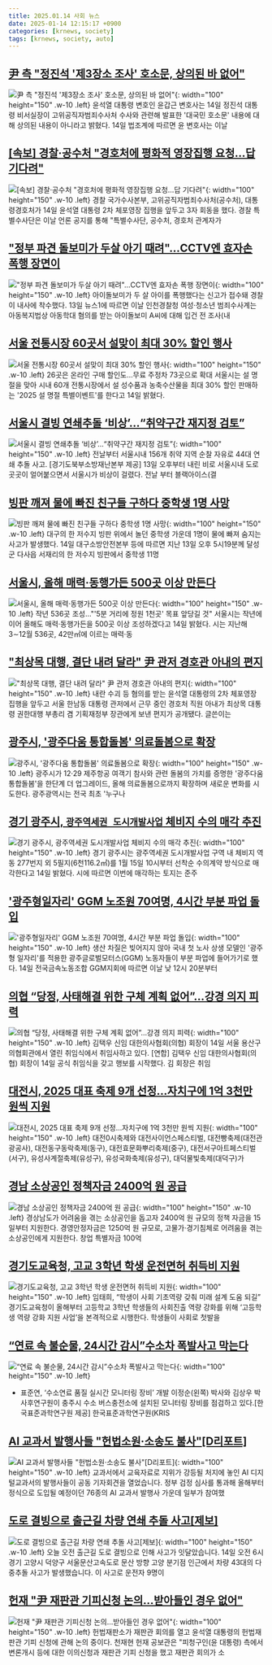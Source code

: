```yaml
---
title: 2025.01.14 사회 뉴스
date: 2025-01-14 12:15:17 +0900
categories: [krnews, society]
tags: [krnews, society, auto]
---
```

## [尹 측 "정진석 '제3장소 조사' 호소문, 상의된 바 없어"](https://n.news.naver.com/mnews/article/119/0002913602)

![尹 측 "정진석 '제3장소 조사' 호소문, 상의된 바 없어"](https://mimgnews.pstatic.net/image/origin/119/2025/01/14/2913602.jpg?type=nf220_150){: width="100" height="150" .w-10 .left}
윤석열 대통령 변호인 윤갑근 변호사는 14일 정진석 대통령 비서실장이 고위공직자범죄수사처 수사와 관련해 발표한 '대국민 호소문' 내용에 대해 상의된 내용이 아니라고 밝혔다. 14일 법조계에 따르면 윤 변호사는 이날

## [[속보] 경찰·공수처 "경호처에 평화적 영장집행 요청…답 기다려"](https://n.news.naver.com/mnews/article/025/0003414659)

![[속보] 경찰·공수처 "경호처에 평화적 영장집행 요청…답 기다려"](https://mimgnews.pstatic.net/image/origin/025/2025/01/14/3414659.jpg?type=nf220_150){: width="100" height="150" .w-10 .left}
경찰 국가수사본부, 고위공직자범죄수사처(공수처), 대통령경호처가 14일 윤석열 대통령 2차 체포영장 집행을 앞두고 3자 회동을 했다. 경찰 특별수사단은 이날 언론 공지를 통해 "특별수사단, 공수처, 경호처 관계자가

## ["정부 파견 돌보미가 두살 아기 때려"…CCTV엔 효자손 폭행 장면이](https://n.news.naver.com/mnews/article/008/0005140535)

!["정부 파견 돌보미가 두살 아기 때려"…CCTV엔 효자손 폭행 장면이](https://mimgnews.pstatic.net/image/origin/008/2025/01/14/5140535.jpg?type=nf220_150){: width="100" height="150" .w-10 .left}
아이돌보미가 두 살 아이를 폭행했다는 신고가 접수돼 경찰이 내사에 착수했다. 13일 뉴스1에 따르면 이날 인천경찰청 여성·청소년 범죄수사계는 아동복지법상 아동학대 혐의를 받는 아이돌보미 A씨에 대해 입건 전 조사(내

## [서울 전통시장 60곳서 설맞이 최대 30% 할인 행사](https://n.news.naver.com/mnews/article/001/0015158040)

![서울 전통시장 60곳서 설맞이 최대 30% 할인 행사](https://mimgnews.pstatic.net/image/origin/001/2025/01/14/15158040.jpg?type=nf220_150){: width="100" height="150" .w-10 .left}
26곳은 온라인 구매 할인도…무료 주정차 73곳으로 확대 서울시는 설 명절을 맞아 시내 60개 전통시장에서 설 성수품과 농축수산물을 최대 30% 할인 판매하는 '2025 설 명절 특별이벤트'를 한다고 14일 밝혔다.

## [서울시 결빙 연쇄추돌 ‘비상’…“취약구간 재지정 검토”](https://n.news.naver.com/mnews/article/016/0002415430)

![서울시 결빙 연쇄추돌 ‘비상’…“취약구간 재지정 검토”](https://mimgnews.pstatic.net/image/origin/016/2025/01/14/2415430.jpg?type=nf220_150){: width="100" height="150" .w-10 .left}
전날부터 서울시내 156개 취약 지역 순찰 자유로 44대 연쇄 추돌 사고. [경기도북부소방재난본부 제공] 13일 오후부터 내린 비로 서울시내 도로 곳곳이 얼어붙으면서 서울시가 비상이 걸렸다. 전날 부터 블랙아이스(결

## [빙판 깨져 물에 빠진 친구들 구하다 중학생 1명 사망](https://n.news.naver.com/mnews/article/003/0013013728)

![빙판 깨져 물에 빠진 친구들 구하다 중학생 1명 사망](https://mimgnews.pstatic.net/image/origin/003/2025/01/14/13013728.jpg?type=nf220_150){: width="100" height="150" .w-10 .left}
대구의 한 저수지 빙판 위에서 놀던 중학생 가운데 1명이 물에 빠져 숨지는 사고가 발생했다. 14일 대구소방안전본부 등에 따르면 지난 13일 오후 5시19분께 달성군 다사읍 서재리의 한 저수지 빙판에서 중학생 11명

## [서울시, 올해 매력·동행가든 500곳 이상 만든다](https://n.news.naver.com/mnews/article/001/0015158041)

![서울시, 올해 매력·동행가든 500곳 이상 만든다](https://mimgnews.pstatic.net/image/origin/001/2025/01/14/15158041.jpg?type=nf220_150){: width="100" height="150" .w-10 .left}
작년 536곳 조성…"'5분 거리에 정원 1천곳' 목표 앞당길 것" 서울시는 작년에 이어 올해도 매력·동행가든을 500곳 이상 조성하겠다고 14일 밝혔다. 시는 지난해 3∼12월 536곳, 42만㎡에 이르는 매력·동

## ["최상목 대행, 결단 내려 달라" 尹 관저 경호관 아내의 편지](https://n.news.naver.com/mnews/article/469/0000843883)

!["최상목 대행, 결단 내려 달라" 尹 관저 경호관 아내의 편지](https://mimgnews.pstatic.net/image/origin/469/2025/01/14/843883.jpg?type=nf220_150){: width="100" height="150" .w-10 .left}
내란 수괴 등 혐의를 받는 윤석열 대통령의 2차 체포영장 집행을 앞두고 서울 한남동 대통령 관저에서 근무 중인 경호처 직원 아내가 최상목 대통령 권한대행 부총리 겸 기획재정부 장관에게 보낸 편지가 공개됐다. 글쓴이는

## [광주시, '광주다움 통합돌봄' 의료돌봄으로 확장](https://n.news.naver.com/mnews/article/079/0003980716)

![광주시, '광주다움 통합돌봄' 의료돌봄으로 확장](https://mimgnews.pstatic.net/image/origin/079/2025/01/13/3980716.jpg?type=nf220_150){: width="100" height="150" .w-10 .left}
광주시가 12‧29 제주항공 여객기 참사와 관련 돌봄의 가치를 증명한 '광주다움 통합돌봄'을 한단계 더 업그레이드, 올해 의료돌봄으로까지 확장하며 새로운 변화를 시도한다. 광주광역시는 전국 최초 '누구나

## [경기 광주시, `광주역세권 도시개발사업` 체비지 수의 매각 추진](https://n.news.naver.com/mnews/article/029/0002929284)

![경기 광주시, `광주역세권 도시개발사업` 체비지 수의 매각 추진](https://mimgnews.pstatic.net/image/origin/029/2025/01/14/2929284.jpg?type=nf220_150){: width="100" height="150" .w-10 .left}
경기 광주시는 광주역세권 도시개발사업 구역 내 체비지 역동 277번지 외 5필지(6천116.2㎡)를 1월 15일 10시부터 선착순 수의계약 방식으로 매각한다고 14일 밝혔다. 시에 따르면 이번에 매각하는 토지는 준주

## ['광주형일자리' GGM 노조원 70여명, 4시간 부분 파업 돌입](https://n.news.naver.com/mnews/article/001/0015157672)

!['광주형일자리' GGM 노조원 70여명, 4시간 부분 파업 돌입](https://mimgnews.pstatic.net/image/origin/001/2025/01/14/15157672.jpg?type=nf220_150){: width="100" height="150" .w-10 .left}
생산 차질은 빚어지지 않아 국내 첫 노사 상생 모델인 '광주형 일자리'를 적용한 광주글로벌모터스(GGM) 노동자들이 부분 파업에 들어가기로 했다. 14일 전국금속노동조합 GGM지회에 따르면 이날 낮 12시 20분부터

## [의협 “당정, 사태해결 위한 구체 계획 없어”…강경 의지 피력](https://n.news.naver.com/mnews/article/016/0002415551)

![의협 “당정, 사태해결 위한 구체 계획 없어”…강경 의지 피력](https://mimgnews.pstatic.net/image/origin/016/2025/01/14/2415551.jpg?type=nf220_150){: width="100" height="150" .w-10 .left}
김택우 신임 대한의사협회(의협) 회장이 14일 서울 용산구 의협회관에서 열린 취임식에서 취임사하고 있다. [연합] 김택우 신임 대한의사협회(의협) 회장이 14일 공식 취임식을 갖고 행보를 시작했다. 김 회장은 취임

## [대전시, 2025 대표 축제 9개 선정…자치구에 1억 3천만 원씩 지원](https://n.news.naver.com/mnews/article/079/0003980928)

![대전시, 2025 대표 축제 9개 선정…자치구에 1억 3천만 원씩 지원](https://mimgnews.pstatic.net/image/origin/079/2025/01/14/3980928.jpg?type=nf220_150){: width="100" height="150" .w-10 .left}
대전0시축제와 대전사이언스페스티벌, 대전빵축제(대전관광공사), 대전동구동락축제(동구), 대전효문화뿌리축제(중구), 대전서구아트페스티벌(서구), 유성사계절축제(유성구), 유성국화축제(유성구), 대덕물빛축제(대덕구)가

## [경남 소상공인 정책자금 2400억 원 공급](https://n.news.naver.com/mnews/article/079/0003980693)

![경남 소상공인 정책자금 2400억 원 공급](https://mimgnews.pstatic.net/image/origin/079/2025/01/13/3980693.jpg?type=nf220_150){: width="100" height="150" .w-10 .left}
경상남도가 어려움을 겪는 소상공인을 돕고자 2400억 원 규모의 정책 자금을 15일부터 지원한다. 경영안정자금은 1250억 원 규모로, 고물가·경기침체로 어려움을 겪는 소상공인에게 지원한다. 창업 특별자금 100억

## [경기도교육청, 고교 3학년 학생 운전면허 취득비 지원](https://n.news.naver.com/mnews/article/081/0003510768)

![경기도교육청, 고교 3학년 학생 운전면허 취득비 지원](https://mimgnews.pstatic.net/image/origin/081/2025/01/14/3510768.jpg?type=nf220_150){: width="100" height="150" .w-10 .left}
임태희, “학생이 사회 기초역량 갖춰 미래 설계 도움 되길” 경기도교육청이 올해부터 고등학교 3학년 학생들의 사회진출 역량 강화를 위해 ‘고등학생 역량 강화 지원 사업’을 본격적으로 시행한다. 학생들이 사회로 첫발을

## [“연료 속 불순물, 24시간 감시”수소차 폭발사고 막는다](https://n.news.naver.com/mnews/article/016/0002415387)

![“연료 속 불순물, 24시간 감시”수소차 폭발사고 막는다](https://mimgnews.pstatic.net/image/origin/016/2025/01/14/2415387.jpg?type=nf220_150){: width="100" height="150" .w-10 .left}
- 표준연, ‘수소연료 품질 실시간 모니터링 장비’ 개발 이정순(왼쪽) 박사와 김상우 박사후연구원이 충주시 수소 버스충전소에 설치된 모니터링 장비를 점검하고 있다.[한국표준과학연구원 제공] 한국표준과학연구원(KRIS

## [AI 교과서 발행사들 "헌법소원·소송도 불사"[D리포트]](https://n.news.naver.com/mnews/article/055/0001223135)

![AI 교과서 발행사들 "헌법소원·소송도 불사"[D리포트]](https://mimgnews.pstatic.net/image/origin/055/2025/01/13/1223135.jpg?type=nf220_150){: width="100" height="150" .w-10 .left}
교과서에서 교육자료로 지위가 강등될 처지에 놓인 AI 디지털교과서의 발행사들이 공동 기자회견을 열었습니다. 정부 검정 심사를 통과해 올해부터 정식으로 도입될 예정이던 76종의 AI 교과서 발행사 가운데 일부가 참여했

## [도로 결빙으로 출근길 차량 연쇄 추돌 사고[제보]](https://n.news.naver.com/mnews/article/056/0011874668)

![도로 결빙으로 출근길 차량 연쇄 추돌 사고[제보]](https://mimgnews.pstatic.net/image/origin/056/2025/01/14/11874668.jpg?type=nf220_150){: width="100" height="150" .w-10 .left}
오늘 오전 출근길 도로 결빙으로 인해 사고가 잇달았습니다. 14일 오전 6시 경기 고양시 덕양구 서울문산고속도로 문산 방향 고양 분기점 인근에서 차량 43대의 다중추돌 사고가 발생했습니다. 이 사고로 운전자 9명이

## [헌재 "尹 재판관 기피신청 논의…받아들인 경우 없어"](https://n.news.naver.com/mnews/article/448/0000502003)

![헌재 "尹 재판관 기피신청 논의…받아들인 경우 없어"](https://mimgnews.pstatic.net/image/origin/448/2025/01/14/502003.jpg?type=nf220_150){: width="100" height="150" .w-10 .left}
헌법재판소가 재판관 회의를 열고 윤석열 대통령의 헌법재판관 기피 신청에 관해 논의 중이다. 천재현 헌재 공보관은 "피청구인(윤 대통령) 측에서 변론개시 등에 대한 이의신청과 재판관 기피 신청을 했고 재판관 회의가 소

